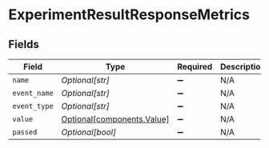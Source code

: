 # ExperimentResultResponseMetrics


## Fields

| Field                                                          | Type                                                           | Required                                                       | Description                                                    |
| -------------------------------------------------------------- | -------------------------------------------------------------- | -------------------------------------------------------------- | -------------------------------------------------------------- |
| `name`                                                         | *Optional[str]*                                                | :heavy_minus_sign:                                             | N/A                                                            |
| `event_name`                                                   | *Optional[str]*                                                | :heavy_minus_sign:                                             | N/A                                                            |
| `event_type`                                                   | *Optional[str]*                                                | :heavy_minus_sign:                                             | N/A                                                            |
| `value`                                                        | [Optional[components.Value]](../../models/components/value.md) | :heavy_minus_sign:                                             | N/A                                                            |
| `passed`                                                       | *Optional[bool]*                                               | :heavy_minus_sign:                                             | N/A                                                            |